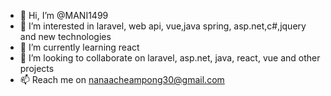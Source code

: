 - 👋 Hi, I’m @MANI1499
- 👀 I’m interested in laravel, web api, vue,java spring, asp.net,c#,jquery and new technologies
- 🌱 I’m currently learning react 
- 💞️ I’m looking to collaborate on laravel, asp.net, java, react, vue and other projects
- 📫 Reach me on nanaacheampong30@gmail.com

<!---
MANI1499/MANI1499 is a ✨ special ✨ repository because its `README.md` (this file) appears on your GitHub profile.
You can click the Preview link to take a look at your changes.
--->
